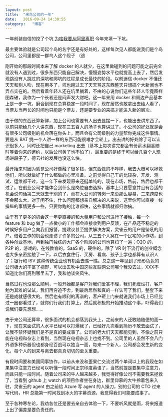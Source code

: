 ```yaml
---
layout:	post
title:	"来鸟公司的一年"
date:	2016-09-24 14:30:55
category:	"博客"
---
```


一年前装自信的挖了个坑 [为啥我要从阿里离职](http://oilbeater.com/%E5%8D%9A%E5%AE%A2/2015/05/15/whyleaveali.html) 今年来填一下坑。

最主要体验就是公司起个鸟的名字还是有好处的，这样每次见人都能说我们是个鸟公司，公司里都是一群鸟人这个段子 （逃

刚开始的那段时间本来了解 docker 的人就少，在这里做碰到的问题可能之前完全就没有人遇到过，很多东西只能自己解决，慢慢姿势水平也就提高上去了，然后发现跳没有人跳过的深坑和爬坑的过程是成长最快的阶段。以前迷信 docker 不懂还天天和别人吹，现在用多了，坑也趟过去了天天骂这东西整天只想搞个大新闻也不弄点实在的。然后看着年轻人还在坑里躺着，不由的心说你们这些年轻人毕竟图样图森破，我作为一个长者还是闷声发大财吧。这一年来用 docker 和周边产品基本上是一步一坑，磨合到现在总算稳定一段时间了，现在居然也敢拿出去给人看了，当票友当再长的时间也只能是个票友，还是要专业的来搞才能进入新的层次。

由于做的东西还算新鲜，加上公司也需要有人出去显摆一下，也能出去讲东西了。以前只能给几个人讲东西，现在三五百人的场子也算讲过了。小公司的好处就是会有很多公司级别的机会落在你头上，而且会有公司级别的力量帮你完成这件事情。要是从 BAT 挑一个人讲一样的东西可能很难才会轮上。出去讲的好处除了可以认识很多人，同时还把自己 marketing 出去（基本上每次讲完都会有份薪水翻番随时等着你来的邀约，以后公司黄了也不怕了），最重要的是终于可以给几百个人现场讲段子了，德云社的发展也没这么快。

最开始来时因为感觉公司好像融了很多钱，但东西做的不咋样，我去大概可以拯救他们，所以就做好了什么都做的心里准备。之前觉得自己干的比较杂，开发、测试、运维都干过，这一年下来发现原来还挺单纯的，现在市场，售前，售后也都干过了。在创业公司才能体会到什么是岗位自由选择，基本上只要愿意并且有合适的机会说句话第二天就去干别的了，而在大公司的转岗一来没那么容易，二来跨度也不会那么大。对于闲不住，什么问题都想亲自解决的人来说，这里你可以直接一线操纵的事情更多一些，只要你跑的比谁都快，这些事情就都归你搞。

由于有了更多的机会这一年更直接的和大量用户和公司进行了接触，每一个 feature 和 bug 做了一点微小的工作都会直接收到用户反馈，在产品还不稳定的时候好多用户会向我们报警，提建议甚至提供解决方案，灵雀云的用户是坠吼的用户。借着工作的机会也走访了许多的公司，从三五个人窝在一个民宅的小作坊，到各种创业基地，再到独门独栋的大厂各个阶段的公司也算扫了一遍；O2O 的， P2P 的，游戏的，在线教育的，SaaS 的，硬件的，除了 VR 时下流行的创业概念也大多亲密接触了一下，以后衣食住行、买房、看病、孩子上学也都算有认识人了；银行和 ISV 这种传统企业也有机会去瞧一瞧。总之这一年见到了形形色色的公司极大的丰富了视野，可以出去吹中国这些互联网公司哪个我没去过，XXX不知道比你们高到哪里去了，我和他谈笑风生。

当然过程也没那么顺利，一般开始都是客户对我们爱答不理，我们死缠烂打，客户勉为其难的试试，我们再穷追不舍，到最后居然和真的一样认可了我们，整套下来还是成就感很大的。然后也有顺利的离谱的，客户砸上门来就说我们市场上已经比过一圈都看过了，就你们行我们打算上，然后就积极的开始推动这个事，吓得我们说我们要先想想……

由于来公司还算早，很多面试的机会都落到我头上，之前来的人还敢随随便的面一下，现在来面试的人水平已经可以打爆我了，已经好几次看到简历不敢去面试了，让我不禁怀疑我们是不是真的要成事了。公司的老大们天天都能见到，不像之前只能在电视和杂志上看到，当然现在电视杂志上也找不到。公司里的人虽然不会八门外语多种乐器但也都身经百战可以独当一面，每来一个新人，公司都会发生新的变化，每个人的到来与离去都真真切切的至关重要。

有段时间要和美国同事协作，以前从来没和歪果仁交流过两个单词以上的我现在如果集中注意力已经可以听懂一段时间正宗印度英语了，当然前提是要集中注意力，而且只能一段时间。随着公司来的牛人越来越多，我觉得好像公司不需要我来拯救了，当看到 github 上 watch 的项目作者坐在身边，群里仰慕的大牛拎着包来入驻，灵雀云的 agent 由之前给 Azure 写 agent 的人操刀，别的公司的 CTO 过来写代码，HR 总能第一时间找到冰火的字幕资源，我觉得我们可能要成事了。

至于各种寒冬论，我劝各位还是要去亲自去体验一下，不要听风就是雨，将来报道上出了偏差是要负责任的。


